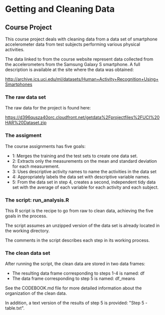# Getting and Cleaning Data
## Course Project
This course project deals with cleaning data from a data set of smartphone accelerometer data from test subjects performing various physical activities.

The data linked to from the course website represent data collected from the accelerometers from the Samsung Galaxy S smartphone. A full description is available at the site where the data was obtained: 

http://archive.ics.uci.edu/ml/datasets/Human+Activity+Recognition+Using+Smartphones

### The raw data set
The raw data for the project is found here:

https://d396qusza40orc.cloudfront.net/getdata%2Fprojectfiles%2FUCI%20HAR%20Dataset.zip 

### The assigment
The course assignments has five goals:
* 1: Merges the training and the test sets to create one data set.
* 2: Extracts only the measurements on the mean and standard deviation for each measurement. 
* 3: Uses descriptive activity names to name the activities in the data set
* 4: Appropriately labels the data set with descriptive variable names. 
* 5: From the data set in step 4, creates a second, independent tidy data set with the average of each variable for each activity and each subject.

### The script: run_analysis.R
This R script is the recipe to go from raw to clean data, achieving the five goals in the process.

The script assumes an unzipped version of the data set is already located in the working directory.

The comments in the script describes each step in its working process.

### The clean data set
After running the script, the clean data are stored in two data frames:

* The resulting data frame corresponding to steps 1-4 is named: df
* The data frame corresponding to step 5 is named: df_means

See the CODEBOOK.md file for more detailed information about the organization of the clean data.

In addition, a text version of the results of step 5 is provided: "Step 5 - table.txt".
